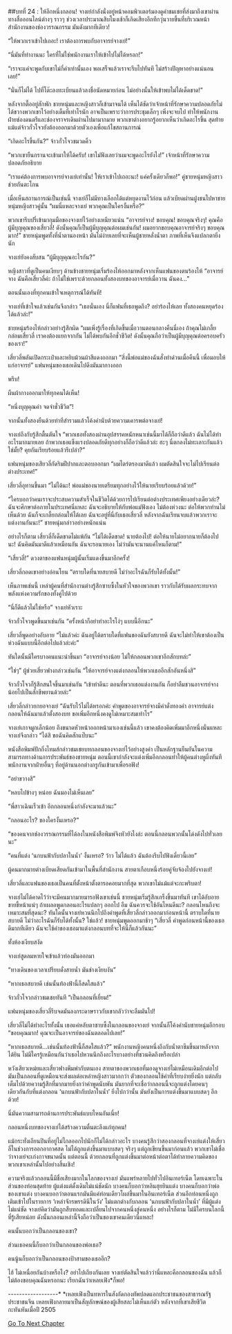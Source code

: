##บทที่ 24 : ให้อีกหนึ่งกลอน!
จางเย่กำลังนั่งอยู่หน้าคอมพิวเตอร์มองดูคำชมเชยที่ส่งมาถึงเขาผ่านทางสื่อออนไลน์ต่างๆ ราวๆ ช่วงเวลาประมาณสิบโมงเช้าก็เกิดเสียงอึกทึกวุ่นวายขึ้นที่บริเวณหน้าสำนักงานของช่องวรรณกรรม มันดังมากทีเดียว!

“ให้พวกเราเข้าไปเถอะ! เราต้องการพบกับอาจารย์จางเย่!”

“นี่มันที่ทำงานนะ ใครที่ไม่ใช่พนักงานเราให้เข้าไปไม่ได้หรอก!”

“เราจะแค่จะพูดกับเขาไม่กี่คำเท่านั้นเอง พอเสร็จแล้วเราจะรีบไปทันที ไม่สร้างปัญหาอย่างแน่นอนเลย!”

“นั่นก็ไม่ได้ ไปที่โต๊ะลงทะเบียนแล้วลงชื่อนัดหมายก่อน ไม่อย่างนั้นให้เข้าพบไม่ได้เด็ดขาด!”

หลังจากตื๊ออยู่สักพัก ชายหนุ่มและหญิงสาวก็เข้ามาจนได้ เห็นได้ชัดว่าเจ้าหน้าที่รักษาความปลอดภัยไม่ได้ขวางพวกเขาไว้อย่างเต็มที่เท่าไรนัก อาจเป็นเพราะว่าการประชุมเล็กๆ เพิ่งจะจบไป ทำให้พนักงานฝ่ายช่องดนตรีและช่องจราจรเดินผ่านไปมามากมาย พวกเขาต่างอยากรู้อยากเห็นว่าเกิดอะไรขึ้น สุดท้ายแม้แต่จ้าวกั๋วโจวยังต้องออกมาด้วยตัวเองเพื่อแก้ไขสถานการณ์

“เกิดอะไรขึ้นกัน?” จ้าวกั๋วโจวขมวดคิ้ว

“พวกเขายืนกรานจะเข้ามาให้ได้ครับ! เขาไม่ฟังเลยว่าผมจะพูดอะไรยังไง!” เจ้าหน้าที่รักษาความปลอดภัยอธิบาย

“เราแค่ต้องการพบอาจารย์จางเย่เท่านั้น! ให้เราเข้าไปเถอะนะ! แค่ครั้งเดียวก็พอ!” คู่ชายหนุ่มหญิงสาวช่วยกันตะโกน

เมื่อเห็นสถานการณ์เป็นเช่นนี้ จางเย่ก็ไม่มีทางเลือกได้แต่หยุดงานไว้ก่อน แล้วเบียดผ่านฝูงชนไปหาชายหนุ่มหญิงสาวคู่นั้น “ผมนี่แหละจางเย่ พวกคุณเป็นใครงั้นหรือ?”

พวกเขารีบปรี่เข้ามากุมมือของจางเย่ไว้อย่างเหนียวแน่น “อาจารย์จาง! ขอบคุณ! ขอบคุณจริงๆ! คุณคือผู้มีบุญคุณของเสี่ยวลี่! ดังนั้นคุณก็เป็นผู้มีบุญคุณต่อผมเช่นกัน! ผมอยากขอบคุณอาจารย์จริงๆ ขอบคุณมาก!” ชายหนุ่มพูดทั้งที่น้ำตานองหน้า มันไม่ง่ายเลยที่จะเห็นผู้ชายหลั่งน้ำตา ภาพที่เห็นจึงแปลกตายิ่งนัก

จางเย่ยังคงสับสน “ผู้มีบุญคุณอะไรกัน?”

หญิงสาวที่ดูเป็นคนเงียบๆ ด้านข้างชายหนุ่มเริ่มร้องไห้ออกมาหลังจากเห็นแฟนของตนร้องไห้ “อาจารย์จาง ฉันคือเสี่ยวลี่ค่ะ ถ้าไม่ใช่เพราะด้วยกลอนทั้งสองบทของอาจารย์เมื่อวาน ฉันคง...”

ตอนนั้นเองที่ทุกคนเข้าใจเหตุการณ์ได้ทันที!

จางเย่ที่เข้าใจแล้วเช่นกันจึงกล่าว “เธอนั่นเอง นี่ก็แฟนที่เธอพูดถึง? อย่าร้องไห้เลย ทั้งสองคนหยุดร้องได้แล้วล่ะ!”

ชายหนุ่มร้องไห้กล่าวอย่างรู้สึกผิด “ผมเพิ่งรู้เรื่องที่เกิดขึ้นเมื่อวานตอนกลางคืนนี่เอง ถ้าคุณไม่เกลี้ยกล่อมเสี่ยวลี่ เราคงต้องแยกจากกัน ไม่ได้พบกันอีกชั่วชีวิต! ดังนั้นคุณถือว่าเป็นผู้มีบุญคุณต่อครอบครัวของเรา!”

เสี่ยวลี่พลันเปิดกระเป๋าและหยิบม้วนผ้าสีแดงออกมา “สิ่งนี้พ่อแม่ของฉันสั่งทำด่วนเมื่อคืนนี้ เพื่อมอบให้แก่อาจารย์” แฟนหนุ่มของเธอเดินไปดึงมันมากางออก

พรึบ!

ผืนผ้ากางออกมาให้ทุกคนได้เห็น!

“หนึ่งบุญคุณคำ จดจำชั่วชีวิต”!

จากนั้นทั้งสองยืนด้วยท่าทีสำรวมแล้วโค้งคำนับด้วยความเคารพต่อจางเย่!

จางเย่ถึงกับรู้สึกตื้นตันใจ “พวกเธอทั้งสองผ่านอุปสรรคหนักหนาเช่นนี้มาได้ก็ถือว่าดีแล้ว ฉันไม่ได้ทำอะไรมากมายเลย ถ้าพวกเธอแข็งแรงปลอดภัยดีทุกอย่างก็ถือว่าดีแล้วล่ะ ฮะๆ นี่ตกลงไม่ทะเลาะกันแล้วใช่มั้ย? คุยกันเรียบร้อยแล้วรึเปล่า?”

แฟนหนุ่มของเสียวลี่กัดริมฝีปากและตอบออกมา “ผมไตร่ตรองมาดีแล้ว ผมตัดสินใจจะไม่ไปเรียนต่อต่างประเทศ!”

เสี่ยวลี่อุทานขึ้นมา “ไม่ได้นะ! พ่อแม่ของนายเตรียมทุกอย่างไว้ให้นายเรียบร้อยแล้วด้วย!”

“ใครบอกว่าคนเราจะประสบความสำเร็จในชีวิตได้ด้วยการไปเรียนต่อต่างประเทศเพียงอย่างเดียวล่ะ? ฉันจะศึกษาต่อภายในประเทศนี่แหละ ฉันจะอธิบายให้กับพ่อแม่ฟังเอง ไม่ต้องห่วงนะ ต่อให้พวกท่านไม่เห็นด้วย ฉันก็จะเกลี้ยกล่อมให้ได้เลย ฉันจะอยู่ที่นี่กับเธอเสี่ยวลี่ หลังจากฉันเรียนจบแล้วพวกเราจะแต่งงานกันนะ!” ชายหนุ่มกล่าวอย่างหนักแน่น

อย่างไรก็ตาม เสี่ยวลี่ก็เด็ดขาดไม่แพ้กัน “ไม่ได้เด็ดขาด! นายต้องไป! ต่อให้นายไม่อยากนายก็ต้องไปนะ! ฉันคิดมันมาดีแล้วเหมือนกัน ฉันจะรอนายเอง ไม่ว่ามันจะนานแค่ไหนก็ตาม!”

“เสี่ยวลี่!” ดวงตาของแฟนหนุ่มผู้นั้นเริ่มแดงขึ้นมาอีกครั้ง!

เสี่ยวลี่กอดเขาอย่างอ่อนโยน “ตราบใดที่นายสบายดี ไม่ว่าอะไรฉันก็รับได้ทั้งนั้น!”

เห็นภาพเช่นนี้ เหล่าผู้คนที่สำนักงานต่างรู้สึกซาบซึ้งในหัวใจของพวกเขา ราวกับได้รับผลกระทบจากพลังแห่งความรักของทั้งคู่ไปด้วย

“นี่ก็ดีแล้วไม่ใช่หรือ” จางเย่หัวเราะ

จ้าวกั๋วโจวพูดขึ้นมาเช่นกัน “ครั้งหน้าก็อย่าทำอะไรโง่ๆ แบบนี้อีกนะ”

เสี่ยวลี่พูดอย่างอับอาย “ไม่แล้วค่ะ ฉันอยู่ได้ตราบใดที่แฟนของฉันยังสบายดี ฉันจะไม่ทำให้เขาต้องเป็นห่วงฉันแบบนี้อีกต่อไปแล้วล่ะค่ะ”

ทันใดนั้นมีใครบางคนแนะนำขึ้นมา “อาจารย์จางน้อย ไม่ให้กลอนพวกเขาอีกสักบทล่ะ”

“ใช่ๆ” ผู้ช่วยเสี่ยวฟางกล่าวเช่นกัน “ให้อาจารย์จางแต่งกลอนให้พวกเธออีกสักอันหนึ่งสิ”

จ้าวกั๋วโจวก็รู้สึกสนใจขึ้นมาเช่นกัน “เข้าท่าดีนะ ตอนที่พวกเธอแต่งงานกัน ก็อย่าลืมชวนอาจารย์จางน้อยไปเป็นสักขีพยานด้วยล่ะ”

เสี่ยวลี่กล่าวยกยอจางเย่ “ฉันรับไว้ไม่ได้หรอกค่ะ คำพูดของอาจารย์จางมีค่าดั่งทองคำ อาจารย์แต่งกลอนให้ฉันมาแล้วตั้งสองบท ขอเพิ่มอีกหนึ่งคงดูไม่เหมาะสมเท่าไร”

จางเย่เกาจมูกเล็กน้อย ถึงขนาดหัวหน้าออกหน้ามาเองเช่นนี้แล้ว เขาคงต้องคิดเพิ่มมาอีกหนึ่งนั่นแหละ จางเย่จึงกล่าว “ได้สิ ขอฉันคิดสักแป๊บนะ”

หนังสือพิมพ์ปักกิ่งไทมส์กล่าวชมเชยบทกลอนของจางเย่ไว้อย่างสูงค่า เป็นหลักฐานยืนยันในความสามารถทางด้านการประพันธ์ของชายหนุ่ม ตอนนี้เขากำลังจะแต่งเพิ่มอีกกลอนทำให้ผู้คนต่างหูผึ่งทันที พนักงานจากฝ่ายอื่นๆ ที่อยู่ด้านนอกต่างกรูกันเข้ามาเพื่อรอฟัง!

“อย่าขวางสิ”

“หลบไปข้างๆ หน่อย ฉันมองไม่เห็นเลย”

“พี่สาวเฉินเร็วเข้า อีกกลอนหนึ่งกำลังจะมาแล้วนะ”

“กลอนอะไร? ของใครงั้นเหรอ?”

“ของคนจากช่องวรรณกรรมที่ได้ลงในหนังสือพิมพ์จิงหัวยังไงล่ะ ตอนนี้กลอนพวกนั้นโด่งดังไปทั่วเลยนะ”

“คนที่แต่ง ‘นกบนฟ้ากับปลาในน้ำ’ งั้นเหรอ? ว้าว ไม่ได้แล้ว ฉันต้องรีบไปฟังเดี๋ยวนี้เลย”

ผู้คนมากมายต่างเบียดเสียดกันเข้ามาในพื้นที่สำนักงาน สายตาเกือบหนึ่งร้อยคู่จับจ้องไปยังจางเย่!

เสี่ยวลี่และแฟนของเธอเป็นคนที่ตั้งหน้าตั้งตารอคอยมากที่สุด พวกเขาไม่แม้แต่จะกะพริบตา!

จางเย่ไม่ได้คาดไว้ว่าจะมีคนมากมายมารอฟังเขาเช่นนี้ ชายหนุ่มเริ่มรู้สึกเกร็งขึ้นมาทันที เขาได้อับอายขายขี้หน้าแน่ๆ ถ้าเผลอพูดกลอนอะไรแปลกๆ ออกไป อืม ฉันควรจะใช้อันไหนดีนะ? กลอนไหนถึงจะเหมาะสมที่สุดนะ? ทันใดนั้นจางเย่หวนนึกไปถึงคำพูดที่เสี่ยวลี่กล่าวออกมาก่อนหน้านี้ ตราบใดที่นายสบายดี ไม่ว่าอะไรฉันก็รับได้ทั้งนั้น? ใช่แล้ว! ชายหนุ่มพูดออกมาช้าๆ “เสี่ยวลี่ คำพูดก่อนหน้านี้ของเธอดีมากทีเดียว ฉันจะใช้คำของเธอมาแต่งกลอนบทที่จะให้นี่ก็แล้วกันนะ”

ทั้งห้องเงียบสงัด

จางเย่สูดลมหายใจเข้าแล้วท่องมันออกมา

“ทางเดินของเวลาเปรียบดั่งสายน้ำ มันช่างเงียบงัน”

“หากเธอสบายดี เช่นนั้นท้องฟ้านี้ก็สดใสแล้ว”

จ้าวกั๋วโจวกล่าวชมเชยทันที “เป็นกลอนที่เยี่ยม!”

แฟนหนุ่มของเสี่ยวลี่รีบจดมันลงกระดาษราวกับเขากลัวว่าจะลืมมันไป!

เสี่ยวลี่ไม่ได้ทำอะไรทั้งนั้น เธอแค่หลับตาซาบซึ้งในกลอนของจางเย่ จากนั้นก็โค้งคำนับชายหนุ่มอีกรอบ “ขอบคุณมาก! คุณจะเป็นอาจารย์ของฉันตลอดไปเลย!”

“หากเธอสบายดี...เช่นนั้นท้องฟ้านี้ก็สดใสแล้ว?” พนักงานหญิงคนหนึ่งถึงกับน้ำตาซึมขึ้นมาหลังจากได้ยิน ไม่มีใครรู้เหมือนกันว่าเธอไปหวนนึกถึงอะไรบางอย่างที่ชวนคิดถึงหรือเปล่า

หวังเสียวเหม่ยและเสี่ยวฟางพึมพำกับตนเอง สายตาของพวกเธอที่มองดูจางเย่ไม่เหมือนเดิมอีกต่อไป มันเป็นกลอนที่ดูเหมือนจะส่งผลต่อเหล่าหญิงสาวมากกว่า ตัวของกลอนใช้คำที่เรียบง่ายยิ่งนัก แต่กลับเต็มไปด้วยความรู้สึกที่มากมายยิ่งกว่าคำพูดนับพัน มันยากที่จะเชื่อว่ากลอนนี้จะถูกแต่งโดยคนๆ เดียวกันกับที่แต่งกลอน ‘นกบนฟ้ากับปลาในน้ำ’ ยิ่งไปกว่านั้น มันยังเป็นการแต่งขึ้นมาแบบสดๆ อีกด้วย!

นี่มันความสามารถด้านการประพันธ์แบบไหนกันเนี่ย!

กลอนหนึ่งบทของจางเย่ได้สร้างความตื่นตะลึงแก่ทุกคน!

แม้กระทั่งเถียนปินที่อยู่ไม่ไกลออกไปนักก็ไม่ได้กล่าวอะไร บางคนรู้สึกว่าสองกลอนที่จางเย่แต่งให้เสี่ยวลี่ในช่วงการออกอากาศสด ไม่ได้ถูกแต่งขึ้นมาแบบสดๆ จริงๆ แต่ถูกเขียนขึ้นมาก่อนแล้ว พวกเขาไม่เชื่อว่าจางเย่จะเก่งกาจขนาดนั้น แต่ตอนนี้ ด้วยกลอนที่ถูกแต่งขึ้นมาต่อหน้าต่อตาได้ทำลายความคิดของพวกเขาเหล่านั้นไปอย่างสิ้นเชิง!

ความจริงแล้วกลอนนี้มีชื่อเสียงมากในโลกของจางเย่ มันแพร่หลายไปทั่วไปอินเทอร์เน็ต โดยเฉพาะในส่วนของท่อนสุดท้าย ผู้แต่งแต่ดั้งเดิมไม่แน่ชัดนัก บางคนก็บอกว่าหลินฮุยยินแต่ง บางคนก็บอกว่าพ่อของเขาแต่ง บางคนบอกว่าตอนแรกมันมีแค่ท่อนเดียวโผล่ขึ้นมาในอินเทอร์เน็ต ส่วนอีกท่อนหนึ่งถูกเติมเข้าไปในรายการ ‘เหล่าจักรพรรดินีในวัง’ ไม่แตกต่างกับกลอน ‘นกบนฟ้ากับปลาในน้ำ’ ที่มีผู้แต่งไม่แน่ชัด จางเย่คิดว่ามันถูกสืบทอดและเปลี่ยนไปจากคนหนึ่งสู่คนหนึ่ง อย่างไรก็ตาม ไม่มีใครบนโลกนี้ที่รู้เสียหน่อย ดังนั้นกลอนเหล่านี้จึงถือว่าเป็นของเขาคนเดียวนี่แหละ!

คนนั้นบอกว่าเป็นกลอนของเขา?

ส่วนเธอคนนี้ก็บอกว่าเป็นกลอนของพ่อเธอ?

คนนู้นก็บอกว่าเป็นกลอนของป้าสามของเธออีก?

ไฮ้ ไม่เหนื่อยกันบ้างหรือไง? อย่าไปเถียงกันเลย จางเย่ตัดสินใจแล้วว่านี่แหละคือกลอนของฉัน แล้วก็ไม่ต้องขอบคุณฉันหรอกนะ เรียกฉันว่าเหลยเฟิง*ก็พอ!

*-*-*-*-*-*-*-*-*-*-*-*-*-*-*-*-*-*-*
*เหลยเฟิงเป็นทหารในสังกัดกองทัพปลดแอกประชาชนของสาธารณรัฐประชาชนจีน เหลยเฟิงกลายมาเป็นสัญลักษณ์ของผู้เสียสละไม่เห็นแก่ตัว หลังจากที่เขาเสียชีวิตกะทันหันเมื่อปี 2505


[Go To Next Chapter]( ./26.md)